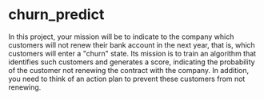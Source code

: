# churn_predict
In this project, your mission will be to indicate to the company which customers will not renew their bank account in the next year, that is, which customers will enter a "churn" state. Its mission is to train an algorithm that identifies such customers and generates a score, indicating the probability of the customer not renewing the contract with the company. In addition, you need to think of an action plan to prevent these customers from not renewing.
